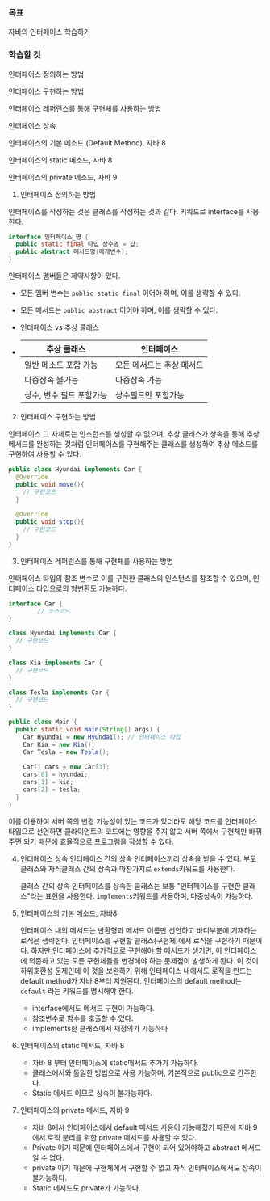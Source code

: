### 목표

자바의 인터페이스 학습하기

### 학습할 것

인터페이스 정의하는 방법

인터페이스 구현하는 방법

인터페이스 레퍼런스를 통해 구현체를 사용하는 방법

인터페이스 상속

인터페이스의 기본 메소드 (Default Method), 자바 8

인터페이스의 static 메소드, 자바 8

인터페이스의 private 메소드, 자바 9



1. 인터페이스 정의하는 방법

인터페이스를 작성하는 것은 클래스를 작성하는 것과 같다. 키워드로 interface를 사용한다.

```java
interface 인터페이스_명 {
  public static final 타입 상수명 = 값;
  public abstract 메서드명(매개변수);
}
```

인터페이스 멤버들은 제약사항이 있다.

- 모든 멤버 변수는 ```public static final``` 이어야 하며, 이를 생략할 수 있다.

- 모든 메서드는 ```public abstract``` 이어야 하며, 이를 생략할 수 있다.

- 인터페이스 vs 추상 클래스

- | 추상 클래스              | 인터페이스                |
  | ------------------------ | ------------------------- |
  | 일반 메소드 포함 가능    | 모든 메서드는 추상 메서드 |
  | 다중상속 불가능          | 다중상속 가능             |
  | 상수, 변수 필드 포함가능 | 상수필드만 포함가능       |


2. 인터페이스 구현하는 방법

인터페이스 그 자체로는 인스턴스를 생성할 수 없으며, 추상 클래스가 상속을 통해 추상메서드를 완성하는 것처럼 인터페이스를 구현해주는 클래스를 생성하여 추상 메소드를 구현하여 사용할 수 있다.

```java
public class Hyundai implements Car {
  @Override
  public void move(){
    // 구현코드
  }
  
  @Override
  public void stop(){
    // 구현코드
  }
}
```

3. 인터페이스 레퍼런스를 통해 구현체를 사용하는 방법

인터페이스 타입의 참조 변수로 이를 구현한 클래스의 인스턴스를 참조할 수 있으며, 인터페이스 타입으로의 형변환도 가능하다.

```java
interface Car {
		// 소스코드
}

class Hyundai implements Car {
  // 구현코드
}

class Kia implements Car {
  // 구현코드
}

class Tesla implements Car {
  // 구현코드
}

public class Main {
  public static void main(String[] args) {
    Car Hyundai = new Hyundai(); // 인터페이스 타입
    Car Kia = new Kia();
    Car Tesla = new Tesla();
    
    Car[] cars = new Car[3];
    cars[0] = hyundai;
    cars[1] = kia;
    cars[2] = tesla;
  }
}
```

이를 이용하여 서버 쪽의 변경 가능성이 있는 코드가 있더라도 해당 코드를 인터페이스 타입으로 선언하면 클라이언트의 코드에는 영향을 주지 않고 서버 쪽에서 구현체만 바꿔주면 되기 때문에 효율적으로 프로그램을 작성할 수 있다.

4. 인터페이스 상속
   인터페이스 간의 상속 
   인터페이스끼리 상속을 받을 수 있다. 부모클래스와 자식클래스 간의 상속과 마찬가지로 ```extends```키워드를 사용한다.

   클래스 간의 상속
   인터페이스를 상속한 클래스는 보통 "인터페이스를 구현한 클래스"라는 표현을 사용한다. ```implements```키워드를 사용하며, 다중상속이 가능하다. 

5. 인터페이스의 기본 메소드, 자바8

   인터페이스 내의 메서드는 반환형과 메서드 이름만 선언하고 바디부분에 기재하는 로직은 생략한다.
   인터페이스를 구현할 클래스(구현체)에서 로직을 구현하기 때문이다. 하지만 인터페이스에 추가적으로 구현해야 할 메서드가 생기면, 이 인터페이스에 의존하고 있는 모든 구현체들을 변경해야 하는 문제점이 발생하게 된다. 이 것이 하위호환성 문제인데 이 것을 보완하기 위해 인터페이스 내에서도 로직을 만드는 default method가 자바 8부터 지원된다. 인터페이스의 default method는 `default` 라는 키워드를 명시해야 한다. 

   - interface에서도 메서드 구현이 가능하다.
   - 참조변수로 함수를 호출할 수 있다.
   - implements한 클래스에서 재정의가 가능하다

6. 인터페이스의 static 메서드, 자바 8

   - 자바 8 부터 인터페이스에 static메서드 추가가 가능하다.
   - 클래스에서와 동일한 방법으로 사용 가능하며, 기본적으로 public으로 간주한다.
   - Static 메서드 이므로 상속이 불가능하다.

7. 인터페이스의 private 메서드, 자바 9

   - 자바 8에서 인터페이스에서 default 메서드 사용이 가능해졌기 때문에 자바 9에서 로직 분리를 위한 private 메서드를 사용할 수 있다.
   - Private 이기 때문에 인터페이스에서 구현이 되어 있어야하고 abstract 메서드 일 수 없다.
   - private 이기 때문에 구현체에서 구현할 수 없고 자식 인터페이스에서도 상속이 불가능하다.
   - Static 메서드도 private가 가능하다.

